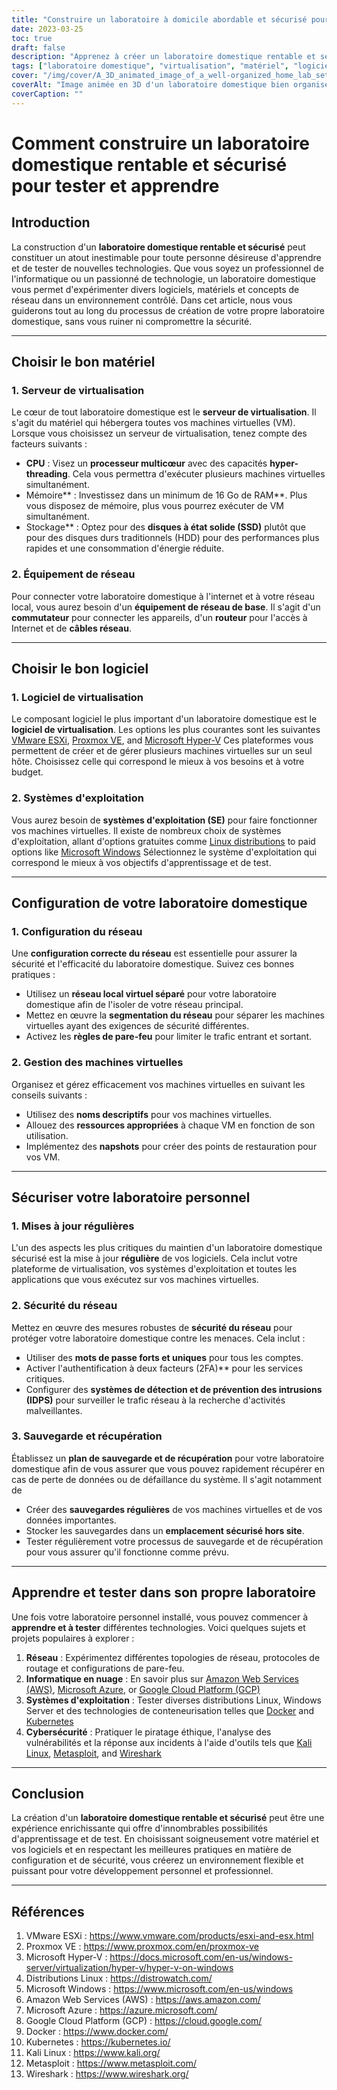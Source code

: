 ```yaml
---
title: "Construire un laboratoire à domicile abordable et sécurisé pour les tests et l'apprentissage des technologies de l'information"
date: 2023-03-25
toc: true
draft: false
description: "Apprenez à créer un laboratoire domestique rentable et sécurisé pour acquérir une expérience pratique des technologies de l'information, en expérimentant des logiciels, du matériel et des concepts de mise en réseau."
tags: ["laboratoire domestique", "virtualisation", "matériel", "logiciel", "la mise en réseau", "sécurité", "l'apprentissage", "essais", "Professionnel de l'informatique", "passionné de technologie", "VMware", "Proxmox", "Hyper-V", "Linux", "Fenêtres", "configuration du réseau", "gestion des machines virtuelles", "sauvegarde et récupération", "informatique en nuage", "cybersécurité"]
cover: "/img/cover/A_3D_animated_image_of_a_well-organized_home_lab_setup.png"
coverAlt: "Image animée en 3D d'un laboratoire domestique bien organisé, comprenant un rack de serveurs, du matériel de réseau et divers écrans affichant des machines virtuelles, des cartes de réseau et des fonctions de sécurité, le tout dans un environnement domestique confortable."
coverCaption: ""
---
```


# Comment construire un laboratoire domestique rentable et sécurisé pour tester et apprendre

## Introduction

La construction d'un **laboratoire domestique rentable et sécurisé** peut constituer un atout inestimable pour toute personne désireuse d'apprendre et de tester de nouvelles technologies. Que vous soyez un professionnel de l'informatique ou un passionné de technologie, un laboratoire domestique vous permet d'expérimenter divers logiciels, matériels et concepts de réseau dans un environnement contrôlé. Dans cet article, nous vous guiderons tout au long du processus de création de votre propre laboratoire domestique, sans vous ruiner ni compromettre la sécurité.

______

## Choisir le bon matériel

### 1. Serveur de virtualisation

Le cœur de tout laboratoire domestique est le **serveur de virtualisation**. Il s'agit du matériel qui hébergera toutes vos machines virtuelles (VM). Lorsque vous choisissez un serveur de virtualisation, tenez compte des facteurs suivants :

- **CPU** : Visez un **processeur multicœur** avec des capacités **hyper-threading**. Cela vous permettra d'exécuter plusieurs machines virtuelles simultanément.
- Mémoire** : Investissez dans un minimum de 16 Go de RAM**. Plus vous disposez de mémoire, plus vous pourrez exécuter de VM simultanément.
- Stockage** : Optez pour des **disques à état solide (SSD)** plutôt que pour des disques durs traditionnels (HDD) pour des performances plus rapides et une consommation d'énergie réduite.

### 2. Équipement de réseau

Pour connecter votre laboratoire domestique à l'internet et à votre réseau local, vous aurez besoin d'un **équipement de réseau de base**. Il s'agit d'un **commutateur** pour connecter les appareils, d'un **routeur** pour l'accès à Internet et de **câbles réseau**.

______

## Choisir le bon logiciel

### 1. Logiciel de virtualisation

Le composant logiciel le plus important d'un laboratoire domestique est le **logiciel de virtualisation**. Les options les plus courantes sont les suivantes [VMware ESXi](https://www.vmware.com/products/esxi-and-esx.html), [Proxmox VE](https://www.proxmox.com/en/proxmox-ve), and [Microsoft Hyper-V](https://docs.microsoft.com/en-us/windows-server/virtualization/hyper-v/hyper-v-on-windows) Ces plateformes vous permettent de créer et de gérer plusieurs machines virtuelles sur un seul hôte. Choisissez celle qui correspond le mieux à vos besoins et à votre budget.

### 2. Systèmes d'exploitation

Vous aurez besoin de **systèmes d'exploitation (SE)** pour faire fonctionner vos machines virtuelles. Il existe de nombreux choix de systèmes d'exploitation, allant d'options gratuites comme [Linux distributions](https://distrowatch.com/) to paid options like [Microsoft Windows](https://www.microsoft.com/en-us/windows) Sélectionnez le système d'exploitation qui correspond le mieux à vos objectifs d'apprentissage et de test.

______

## Configuration de votre laboratoire domestique

### 1. Configuration du réseau

Une **configuration correcte du réseau** est essentielle pour assurer la sécurité et l'efficacité du laboratoire domestique. Suivez ces bonnes pratiques :

- Utilisez un **réseau local virtuel séparé** pour votre laboratoire domestique afin de l'isoler de votre réseau principal.
- Mettez en œuvre la **segmentation du réseau** pour séparer les machines virtuelles ayant des exigences de sécurité différentes.
- Activez les **règles de pare-feu** pour limiter le trafic entrant et sortant.

### 2. Gestion des machines virtuelles

Organisez et gérez efficacement vos machines virtuelles en suivant les conseils suivants :

- Utilisez des **noms descriptifs** pour vos machines virtuelles.
- Allouez des **ressources appropriées** à chaque VM en fonction de son utilisation.
- Implémentez des **napshots** pour créer des points de restauration pour vos VM.

______

## Sécuriser votre laboratoire personnel

### 1. Mises à jour régulières

L'un des aspects les plus critiques du maintien d'un laboratoire domestique sécurisé est la mise à jour **régulière** de vos logiciels. Cela inclut votre plateforme de virtualisation, vos systèmes d'exploitation et toutes les applications que vous exécutez sur vos machines virtuelles.

### 2. Sécurité du réseau

Mettez en œuvre des mesures robustes de **sécurité du réseau** pour protéger votre laboratoire domestique contre les menaces. Cela inclut :

- Utiliser des **mots de passe forts et uniques** pour tous les comptes.
- Activer l'authentification à deux facteurs (2FA)** pour les services critiques.
- Configurer des **systèmes de détection et de prévention des intrusions (IDPS)** pour surveiller le trafic réseau à la recherche d'activités malveillantes.

### 3. Sauvegarde et récupération

Établissez un **plan de sauvegarde et de récupération** pour votre laboratoire domestique afin de vous assurer que vous pouvez rapidement récupérer en cas de perte de données ou de défaillance du système. Il s'agit notamment de

- Créer des **sauvegardes régulières** de vos machines virtuelles et de vos données importantes.
- Stocker les sauvegardes dans un **emplacement sécurisé hors site**.
- Tester régulièrement votre processus de sauvegarde et de récupération pour vous assurer qu'il fonctionne comme prévu.

______

## Apprendre et tester dans son propre laboratoire

Une fois votre laboratoire personnel installé, vous pouvez commencer à **apprendre et à tester** différentes technologies. Voici quelques sujets et projets populaires à explorer :

1. **Réseau** : Expérimentez différentes topologies de réseau, protocoles de routage et configurations de pare-feu.
2. **Informatique en nuage** : En savoir plus sur [Amazon Web Services (AWS)](https://aws.amazon.com/), [Microsoft Azure](https://azure.microsoft.com/), or [Google Cloud Platform (GCP)](https://cloud.google.com/)
3. **Systèmes d'exploitation** : Tester diverses distributions Linux, Windows Server et des technologies de conteneurisation telles que [Docker](https://www.docker.com/) and [Kubernetes](https://kubernetes.io/)
4. **Cybersécurité** : Pratiquer le piratage éthique, l'analyse des vulnérabilités et la réponse aux incidents à l'aide d'outils tels que [Kali Linux](https://www.kali.org/), [Metasploit](https://www.metasploit.com/), and [Wireshark](https://www.wireshark.org/)

______

## Conclusion

La création d'un **laboratoire domestique rentable et sécurisé** peut être une expérience enrichissante qui offre d'innombrables possibilités d'apprentissage et de test. En choisissant soigneusement votre matériel et vos logiciels et en respectant les meilleures pratiques en matière de configuration et de sécurité, vous créerez un environnement flexible et puissant pour votre développement personnel et professionnel.

______

## Références

1. VMware ESXi : <https://www.vmware.com/products/esxi-and-esx.html>
2. Proxmox VE : <https://www.proxmox.com/en/proxmox-ve>
3. Microsoft Hyper-V : <https://docs.microsoft.com/en-us/windows-server/virtualization/hyper-v/hyper-v-on-windows>
4. Distributions Linux : <https://distrowatch.com/>
5. Microsoft Windows : <https://www.microsoft.com/en-us/windows>
6. Amazon Web Services (AWS) : <https://aws.amazon.com/>
7. Microsoft Azure : <https://azure.microsoft.com/>
8. Google Cloud Platform (GCP) : <https://cloud.google.com/>
9. Docker : <https://www.docker.com/>
10. Kubernetes : <https://kubernetes.io/>
11. Kali Linux : <https://www.kali.org/>
12. Metasploit : <https://www.metasploit.com/>
13. Wireshark : <https://www.wireshark.org/>

